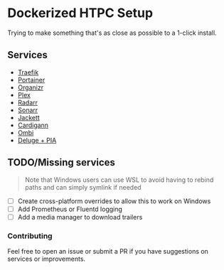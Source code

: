 # Dockerized HTPC Setup 
Trying to make something that's as close as possible to a 1-click install. 

## Services

  - [Traefik](https://hub.docker.com/_/traefik/)
  - [Portainer](https://hub.docker.com/r/portainer/portainer/)
  - [Organizr](https://hub.docker.com/r/lsiocommunity/organizr/)
  - [Plex](https://hub.docker.com/r/linuxserver/plex/)
  - [Radarr](https://hub.docker.com/r/linuxserver/radarr/)
  - [Sonarr](https://hub.docker.com/r/linuxserver/sonarr/)
  - [Jackett](https://hub.docker.com/r/linuxserver/jackett/)
  - [Cardigann](https://hub.docker.com/r/linuxserver/cardigann/)
  - [Ombi](https://hub.docker.com/r/linuxserver/ombi/)
  - [Deluge + PIA](https://hub.docker.com/r/binhex/arch-delugevpn/)

## TODO/Missing services
  > Note that Windows users can use WSL to avoid having to rebind paths and can simply symlink if needed
- [ ] Create cross-platform overrides to allow this to work on Windows
- [ ] Add Prometheus or Fluentd logging
- [ ] Add a media manager to download trailers

### Contributing
Feel free to open an issue or submit a PR if you have suggestions on services or improvements.
